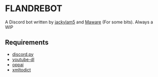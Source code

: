 # FLANDREBOT
A Discord bot written by [jackylam5](https://github.com/jackylam5) and [Maware](https://github.com/Ma-wa-re) (For some bits).
Always a WIP

## Requirements
- [discord.py](https://github.com/Rapptz/discord.py)
- [youtube-dl](https://rg3.github.io/youtube-dl/)
- [oppai](https://github.com/Francesco149/oppai)
- [xmltodict](https://github.com/martinblech/xmltodict)
